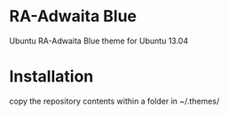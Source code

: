 RA-Adwaita Blue
=============

Ubuntu RA-Adwaita Blue theme for Ubuntu 13.04


Installation
===

copy the repository contents within a folder in ~/.themes/
